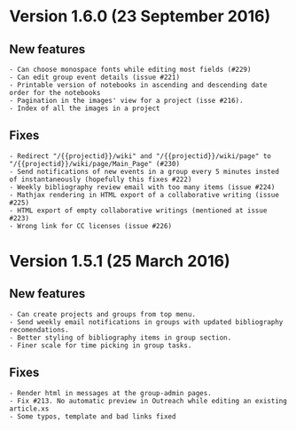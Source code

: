 

# Version 1.6.0 (23 September 2016)

## New features

	- Can choose monospace fonts while editing most fields (#229)
	- Can edit group event details (issue #221)
	- Printable version of notebooks in ascending and descending date order for the notebooks
	- Pagination in the images' view for a project (isse #216).
	- Index of all the images in a project
	
## Fixes

	- Redirect "/{{projectid}}/wiki" and "/{{projectid}}/wiki/page" to "/{{projectid}}/wiki/page/Main_Page" (#230)
	- Send notifications of new events in a group every 5 minutes insted of instantaneously (hopefully this fixes #222)
	- Weekly bibliography review email with too many items (issue #224)
	- Mathjax rendering in HTML export of a collaborative writing (issue #225)
	- HTML export of empty collaborative writings (mentioned at issue #223)
	- Wrong link for CC licenses (issue #226)

# Version 1.5.1 (25 March 2016)

## New features

	- Can create projects and groups from top menu.
	- Send weekly email notifications in groups with updated bibliography recomendations.
	- Better styling of bibliography items in group section.
	- Finer scale for time picking in group tasks.


## Fixes

	- Render html in messages at the group-admin pages.
	- Fix #213. No automatic preview in Outreach while editing an existing article.xs
	- Some typos, template and bad links fixed
	
